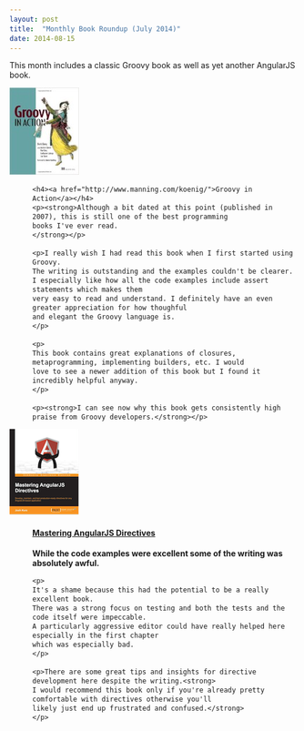```yaml
---
layout: post
title:  "Monthly Book Roundup (July 2014)"
date: 2014-08-15
---
```


<p>This month includes a classic Groovy book as well as yet another AngularJS book.</p>

<dl class="books">

  <dt>
	<a href="http://www.manning.com/koenig/">
		<img src="/images/books/groovy-in-action.jpg" />
	</a>
  </dt>
  <dd>

    <h4><a href="http://www.manning.com/koenig/">Groovy in Action</a></h4>
    <p><strong>Although a bit dated at this point (published in 2007), this is still one of the best programming 
	books I've ever read. 
    </strong></p>

    <p>I really wish I had read this book when I first started using Groovy. 
	The writing is outstanding and the examples couldn't be clearer. 
	I especially like how all the code examples include assert statements which makes them
	very easy to read and understand. I definitely have an even greater appreciation for how thoughful 
	and elegant the Groovy language is.
    </p>

    <p>
	This book contains great explanations of closures, metaprogramming, implementing builders, etc. I would
	love to see a newer addition of this book but I found it incredibly helpful anyway.
    </p>

    <p><strong>I can see now why this book gets consistently high praise from Groovy developers.</strong></p>

  </dd>


  <dt>
	<a href="https://www.packtpub.com/application-development/mastering-angularjs-directives">
		<img src="/images/books/mastering-angularjs-directives.png" />
	</a>
  </dt>
  <dd>
    	<h4><a href="https://www.packtpub.com/application-development/mastering-angularjs-directives">Mastering AngularJS Directives</a></h4>
	<p><strong>While the code examples were excellent some of the writing was absolutely awful.</strong></p>

	<p>
	It's a shame because this had the potential to be a really excellent book. 
	There was a strong focus on testing and both the tests and the code itself were impeccable. 
	A particularly aggressive editor could have really helped here especially in the first chapter
	which was especially bad.
	</p>

	<p>There are some great tips and insights for directive development here despite the writing.<strong>
	I would recommend this book only if you're already pretty comfortable with directives otherwise you'll
	likely just end up frustrated and confused.</strong>
	</p>
  </dd>

</dl>

